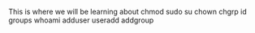 This is where we will be learning about 
chmod
sudo
su
chown
chgrp
id
groups
whoami
adduser
useradd
addgroup
